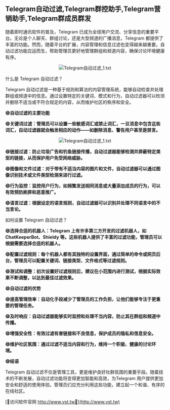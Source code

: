 ## **Telegram自动过滤,Telegram群控助手,Telegram营销助手,Telegram群成员群发**

随着即时通讯软件的普及，Telegram 已成为全球用户交流、分享信息的重要平台。无论是个人聊天、群组讨论，还是大型频道的广播消息，Telegram 都提供了丰富的功能。然而，随着平台的扩展，内容管理和信息过滤也变得越来越重要。自动过滤功能应运而生，帮助管理员更好地管理群组和频道内容，确保讨论环境健康有序。

 <center><img src="https://vst.tw/MP4/tuiguang/png/8.png" alt="Telegram自动过滤_1.txt"></center>

什么是 Telegram 自动过滤？

Telegram 自动过滤是一种基于规则和算法的内容管理系统，能够自动检查并处理群组或频道中的信息。通过设置特定的关键词、模式和行为，自动过滤器可以检测并删除不适当或不符合规定的内容，从而维护社区的秩序和安全。

**😄自动过滤的主要功能**

**😄关键词过滤：管理员可以设置一些敏感词汇或禁止词汇，一旦消息中包含这些词汇，自动过滤器就会触发相应的动作——如删除消息、警告用户甚至是禁言。**

 <center><img src="https://vst.tw/MP4/tuiguang/png/7.png" alt="Telegram自动过滤_1.txt"></center>

**😄链接过滤：防止垃圾广告和钓鱼链接传播，自动过滤器能够检测并屏蔽特定类型的链接，从而保护用户免受网络威胁。**

**😄图像和文件过滤：对于带有不适当内容的图片和文件，自动过滤器可以通过图像识别技术或文件类型检测来进行过滤。**

**😄行为监控：监控用户行为，如频繁发送相同消息或大量添加成员的行为，可以有效预防刷屏和恶意推广。**

**😄语言过滤：根据设定的语言规则，自动过滤器可以识别并处理不同语言中的不当言论。**

如何设置 Telegram 自动过滤？

**😄选择合适的机器人：Telegram 上有许多第三方开发的过滤机器人，如 ChatKeeperBot、Shieldy 等。这些机器人提供了丰富的过滤功能，管理员可以根据需要选择合适的机器人。**

**😄配置过滤规则：每个机器人都有其独特的设置界面，通过简单的命令或网页后台，管理员可以配置关键词、链接类型、文件格式等过滤规则。**

**😄测试和调整：初次设置好过滤规则后，建议在小范围内进行测试，根据实际效果不断调整，以达到最佳过滤效果。**

**😄自动过滤的优势**

**😄提高管理效率：自动化手段减少了管理员的工作负担，让他们能够专注于更重要的管理任务。**

**😄及时响应：自动过滤器能够实时监控和处理不当内容，防止其在群组和频道中传播。**

**😄增强安全性：有效过滤有害链接和不良信息，保护成员的隐私和信息安全。**

**😄维护社区氛围：通过过滤不适当内容和行为，维持一个积极、健康的讨论环境。**

**😄结语**

Telegram 自动过滤不仅是管理工具，更是维护良好社群氛围的重要手段。随着技术的不断发展，自动过滤功能将变得更加智能和高效，为Telegram 用户提供更加安全和舒适的使用体验。管理员们应充分利用这些功能，建立起一个和谐、有序的在线社区。


[👻访问软件官网 http://www.vst.tw👻](http://www.vst.tw)
